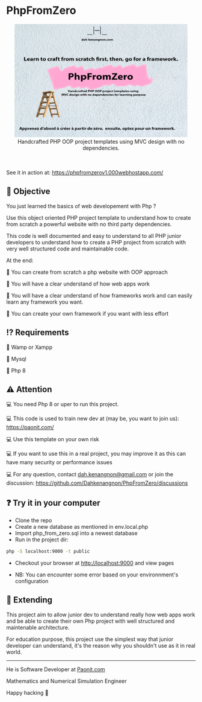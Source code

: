# PhpFromZero
<p align="center">
 <img width="460" alt="PhpFromZero Screenshot" height="300" src="./public/img/PhpFromZero1.png">
 <br>
Handcrafted PHP OOP project templates using MVC design with no dependencies.
 <br><br><br>
 
</p>

See it in action at: https://phpfromzerov1.000webhostapp.com/

## :dart: Objective

You just learned the basics of web developement with Php ?

Use this object oriented PHP project template to understand how to create from scratch a powerful website with no third party dependencies.

This code is well documented and easy to understand to all PHP junior developers to understand how to create a PHP project from scratch with very well structured code and maintainable code.



At the end:

:pushpin:  You can create from scratch a php website with OOP approach

:pushpin: You will have a clear understand of how web apps work

:pushpin: You will have a clear understand of how frameworks  work and can easily learn any framework you want.

:pushpin: You can create your own framework if you want with less effort

## :interrobang: Requirements

:red_circle: Wamp or Xampp

:red_circle: Mysql

:red_circle: Php 8

## :warning: Attention

:computer: You need Php 8 or uper to run this project.

:computer: This code is used to train new dev at (may be, you want to join us): <https://paonit.com/>

:computer: Use this template on your own risk

:computer: If you want to use this in a real project, you may improve it as this can have many security or performance issues

:computer: For any question, contact dah.kenangnon@gmail.com or join the discussion: <https://github.com/Dahkenangnon/PhpFromZero/discussions>

## :question: Try it in your computer

- Clone the repo
- Create a new database as mentioned in env.local.php
- Import php_from_zero.sql into a newest database
- Run in the project dir:

```bash
php -S localhost:9000 -t public 
```

- Checkout your browser at <http://localhost:9000> and view pages

- NB: You can encounter some error based on your environnment's configuration

## :electric_plug: Extending

This project aim to allow junior dev to understand really how web apps work  and be able to create their own Php project with well structured and maintenable architecture.

For education purpose, this project use the simplest way that junior developer can understand, it's the reason why you shouldn't use as it in real world.


________________________________________


He is Software Developer at [Paonit.com](https://Paonit.com)

Mathematics and Numerical Simulation Engineer


Happy hacking :rocket:
